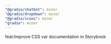 ```yaml
---
"@gradio/chatbot": minor
"@gradio/dropdown": minor
"@gradio/icons": minor
"gradio": minor
---
```


feat:Improve CSS var documentation in Storybook
